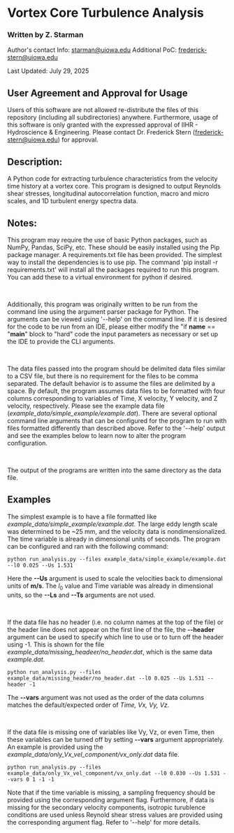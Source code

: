 # Vortex Core Turbulence Analysis

### Written by Z. Starman 
  Author's contact Info: starman@uiowa.edu
  Additional PoC: frederick-stern@uiowa.edu
	
  Last Updated: July 29, 2025

## User Agreement and Approval for Usage

Users of this software are not allowed re-distribute the files of this repository (including all subdirectories) anywhere. Furthermore, usage of this software is only granted with the expressed approval of IIHR - Hydroscience & Engineering. Please contact Dr. Frederick Stern (frederick-stern@uiowa.edu) for approval.
 

## Description:
A Python code for extracting turbulence characteristics from the velocity time history at a vortex core. This program is designed to output Reynolds shear stresses, longitudinal autocorrelation function, macro and micro scales, and 1D turbulent energy spectra data.

## Notes:
This program may require the use of basic Python packages, such as NumPy, Pandas, SciPy, etc. These should be easily installed using the Pip package manager. A requirements.txt file has been provided. The simplest way to install the dependencies is to use pip. The command 'pip install -r requirements.txt' will install all the packages required to run this program. You can add these to a virtual environment for python if desired.

<br>

Additionally, this program was originally written to be run from the command line using the argument parser package for Python. The arguments can be viewed using '--help' on the command line. If it is desired for the code to be run from an IDE, please either modify the "if __name__ == "__main__" block to "hard" code the input parameters as necessary or set up the IDE to provide the CLI arguments. 

<br>

The data files passed into the program should be delimited data files similar to a CSV file, but there is no requirement for the files to be comma separated. The default behavior is to assume the files are delimited by a space. By default, the program assumes data files to be formatted with four columns corresponding to variables of Time, X velocity, Y velocity, and Z velocity, respectively. Please see the example data file (*example_data/simple_example/example.dat*). There are several optional command line arguments that can be configured for the program to run with files formatted differently than described above. Refer to the '--help' output and see the examples below to learn now to alter the program configuration. 

<br>

The output of the programs are written into the same directory as the data file. 


## Examples

The simplest example is to have a file formatted like *example_data/simple_example/example.dat*. The large eddy length scale was determined to be ~25 mm, and the velocity data is nondimensionalized. The time variable is already in dimensional units of seconds. The program can be configured and ran with the following command:
```
python run_analysis.py --files example_data/simple_example/example.dat --l0 0.025 --Us 1.531
```

Here the **--Us** argument is used to scale the velocities back to dimensional units of **m/s**. The $l_0$ value and Time variable was already in dimensional units, so the **--Ls** and **--Ts** arguments are not used. 

<br>

If the data file has no header (i.e. no column names at the top of the file) or the header line does not appear on the first line of the file, the **--header** argument can be used to specify which line to use or to turn off the header using -1. This is shown for the file *example_data/missing_headeer/no_header.dat*, which is the same data *example.dat*.
```
python run_analysis.py --files example_data/missing_header/no_header.dat --l0 0.025 --Us 1.531 --header -1
```

The **--vars** argument was not used as the order of the data columns matches the default/expected order of *Time, Vx, Vy, Vz*. 

<br>

If the data file is missing one of variables like Vy, Vz, or even Time, then these variables can be turned off by setting **--vars** argument appropriately. An example is provided using the *example_data/only_Vx_vel_component/vx_only.dat* data file.
```
python run_analysis.py --files example_data/only_Vx_vel_component/vx_only.dat --l0 0.030 --Us 1.531 --vars 0 1 -1 -1
```

Note that if the time variable is missing, a sampling frequency should be provided using the corresponding argument flag. Furthermore, if data is missing for the secondary velocity components, isotropic turublence conditions are used unless Reynold shear stress values are provided using the corresponding argument flag. Refer to '--help' for more details. 
